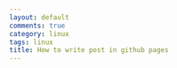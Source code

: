 ```yaml
---
layout: default
comments: true
category: linux
tags: linux
title: How to write post in github pages
---
```

